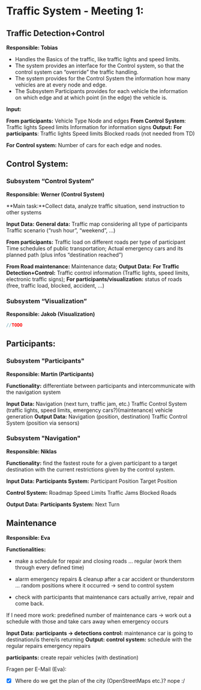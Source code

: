 # Traffic System - Meeting 1:



## Traffic Detection+Control

**Responsible: Tobias**

+ Handles the Basics of the traffic, like traffic lights and speed limits.
+ The system provides an interface for the Control system, so that the control system can “override” the traffic handling.
+ The system provides for the Control System the information how many vehicles are at every node and edge.
+ The Subsystem Participants provides for each vehicle the information on which edge and at which point (in the edge) the vehicle is.

**Input:** 

**From participants:**
Vehicle Type
Node and edges
**From Control System**:
Traffic lights Speed limits
Information for information signs
**Output:**
**For participants**:
Traffic lights
Speed limits
Blocked roads (not needed from TD)

**For Control system:**
Number of cars for each edge and nodes.

## Control System:

### **Subsystem “Control System”**

**Responsible: Werner (Control System)**

**Main task:**Collect data, analyze traffic situation, send instruction to other systems

**Input Data:**
**General data:**
Traffic map considering all type of participants
Traffic scenario (“rush hour”, “weekend”, …)

**From participants:**
Traffic load on different roads per type of participant
Time schedules of public transportation;
Actual emergency cars and its planned path (plus infos “destination reached”)

**From Road maintenance:**
Maintenance data; 
**Output Data:** 
**For Traffic Detection+Control:**
Traffic control information (Traffic lights, speed limits, electronic traffic signs); 
**For participants/visualization:**
status of roads (free, traffic load, blocked, accident, …) 

### **Subsystem “Visualization”**

**Responsible: Jakob (Visualization)**

```java
//TODO
```



## Participants:

### Subsystem "Participants"

**Responsible: Martin (Participants)**

**Functionality:** differentiate between participants and intercommunicate with the navigation system

**Input Data:** 
Navigation (next turn, traffic jam, etc.) 
Traffic Control System (traffic lights, speed limits, emergency cars?)(maintenance) vehicle generation
**Output Data:** 
Navigation (position, destination)
Traffic Control System (position via sensors)

### Subsystem "Navigation"

**Responsible: Niklas**

**Functionality:** find the fastest route for a given participant to a target destination with the current restrictions given by the control system.

**Input Data:** 
**Participants System:**
Participant Position
Target Position

**Control System:**
Roadmap
Speed Limits
Traffic Jams
Blocked Roads

**Output Data:**
**Participants System:**
Next Turn

## Maintenance

**Responsible: Eva**

**Functionalities:**

+ make a schedule for repair and closing roads … regular (work them through every defined time)

+ alarm emergency repairs & cleanup after a car accident or thunderstorm … random positions where it occurred → send to control system

+ check with participants that maintenance cars actually arrive, repair and come back.

If I need more work: predefined number of maintenance cars → work out a schedule with those and take cars away when emergency occurs

**Input Data:** 
**participants → detections control:** maintenance car is going to destination/is there/is returning
**Output:** 
**control system:** 
schedule with the regular repairs 
emergency repairs 

**participants:**
create repair vehicles (with destination)







Fragen per E-Mail (Eva):

 - [x]  Where do we get the plan of the city (OpenStreetMaps etc.)? nope :/
